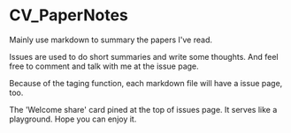 # CV_PaperNotes  
Mainly use markdown to summary the papers I've read.  

Issues are used to do short summaries and write some thoughts. 
And feel free to comment and talk with me at the issue page.   

Because of the taging function, each markdown file will have 
a issue page, too.    

The 'Welcome share' card pined at the top of issues page. It 
serves like a playground. Hope you can enjoy it.  

